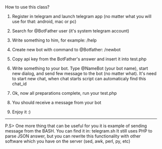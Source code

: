 How to use this class?

1) Register in telegram and launch telegram app (no matter what you will use for that: android, mac or pc)

2) Search for @BotFather user (it's system telegram account)

3) Write something to him, for example: /help

4) Create new bot with command to @Botfather: /newbot

5) Copy api key from the BotFather's answer and insert it into test.php

6) Write something to your bot. Type @NameBot (your bot name), start new dialog, 
and send few message to the bot (no matter what). It's need to start new chat, 
when chat starts script can automaticaly find this chat_id

7) Ok, now all preparations complete, run your test.php

8) You should receive a message from your bot

9) Enjoy it :)

-----------------------------------------
P.S> One more thing that can be useful for you it is example of sending message from the BASH.
You can find it in: telegram.sh
It still uses PHP to parse JSON answer, but you can rewrite this functionality with other 
software which you have on the server (sed, awk, perl, py, etc)